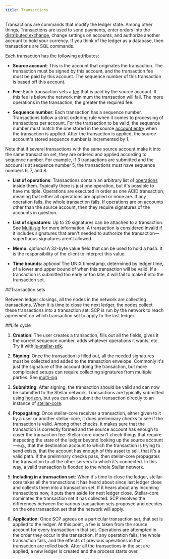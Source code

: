 ```yaml
---
title: Transactions
---
```


Transactions are commands that modify the ledger state. Among other things, Transactions are used to send payments, enter
orders into the [distributed exchange](./exchange.md), change settings on accounts, and authorize another account to hold
your currency. If you think of the ledger as a database, then transactions are SQL commands.


Each transaction has the following attributes:
- **Source account**: This is the account that originates the transaction. The transaction must be signed by this account,
and the transaction fee must be paid by this account. The sequence number of this transaction is based off this account.

- **Fee**: Each transaction sets a [fee](./fees.md) that is paid by the source account. If this fee is below the network
minimum the transaction will fail. The more operations in the transaction, the greater the required fee.

- **Sequence number**: Each transaction has a sequence number. Transactions follow a strict ordering rule when it comes to processing of transactions per account. For the transaction to be valid, the sequence number must match the one stored in the source [account entry](./accounts.md) when the transaction is applied. After the transaction is applied, the source account's stored sequence number is incremented by 1.

Note that if several transactions with the same source account make it into the same transaction set, they are ordered and applied according to sequence number. For example, if 3 transactions are submitted and the account is at sequence number 5, the transactions must have sequence numbers 6, 7, and 8.

- **List of operations**: Transactions contain an arbitrary list of [operations](./operations.md) inside them. Typically there is just one operation, but it's possible to have multiple.  Operations are executed in order as one ACID transaction, meaning that either all operations are applied or none are.  If any operation fails, the whole transaction fails. If operations are on accounts other than the source account, then they require signatures of the accounts in question.

- **List of signatures**: Up to 20 signatures can be attached to a transaction. See [Multi-sig](./multi-sig.md) for more information. A transaction is considered invalid if it includes signatures that aren't needed to authorize the transaction—superfluous signatures aren't allowed.

- **Memo**: *optional* A 32-byte value field that can be used to hold a hash. It is the responsibility of the client to interpret this value.

- **Time bounds**: *optional* The UNIX timestamp, determined by ledger time, of a lower and upper bound of when this transaction will be valid. If a transaction is submitted too early or too late, it will fail to make it into the transaction set.

##Transaction sets

Between ledger closings, all the nodes in the network are collecting transactions. When it is time to close the next ledger, the nodes collect these transactions into a transaction set. SCP is run by the network to reach agreement on which transaction set to apply to the last ledger. 

##Life cycle

1. **Creation**: The user creates a transaction, fills out all the fields, gives it the correct sequence number, adds whatever operations it wants, etc. Try it with [js-stellar-sdk](http://stellar.org/developers/learn/guides/js-stellar-sdk).

2. **Signing**: Once the transaction is filled out, all the needed signatures must be collected and added to the transaction envelope. Commonly it's just the signature of the account doing the transaction, but more complicated setups can require collecting signatures from multiple parties. See [multi-sig](./multi-sig.md).

3. **Submitting**: After signing, the transaction should be valid and can now be submitted to the Stellar network. Transactions are typically submitted using [horizon](http://stellar.org/developers/horizon/reference/transactions-create/), but you can also submit the transaction directly to an instance of [stellar-core](https://github.com/stellar/stellar-core).

4. **Propagating**: Once stellar-core receives a transaction, either given to it by a user or another stellar-core, it does preliminary checks to see if the transaction is valid. Among other checks, it makes sure that the transaction is correctly formed and the source account has enough to cover the transaction fee. Stellar-core doesn't check things that require inspecting the state of the ledger beyond looking up the source account—e.g., that the destination account to which the transaction is trying to send exists, that the account has enough of this asset to sell, that it's a valid path. 
If the preliminary checks pass, then stellar-core propagates the transaction to all the other servers to which it's connected. In this way, a valid transaction is flooded to the whole Stellar network.

5. **Including in a transaction set**: When it's time to close the ledger, stellar-core takes all the transactions it has heard about since last ledger close and collects them into a transaction set. If it hears about any incoming transactions now, it puts them aside for next ledger close. 
Stellar-core nominates the transaction set it has collected. SCP resolves the differences between the various transaction sets proposed and decides on the one transaction set that the network will apply. 

6. **Application**: Once SCP agrees on a particular transaction set, that set is applied to the ledger. At this point, a fee is taken from the source account for every transaction in that set. Operations are attempted in the order they occur in the transaction. If any operation fails, the whole transaction fails, and the effects of previous operations in that transaction are rolled back. After all the transactions in the set are applied, a new ledger is created and the process starts over.


